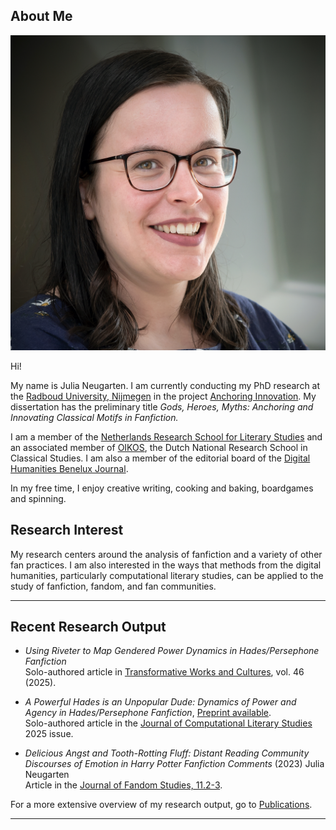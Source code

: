 
## About Me

<img class="profile-picture" src="profielfoto1.jpg">

Hi!

My name is Julia Neugarten. I am currently conducting my PhD research at the [Radboud University, Nijmegen](https://www.ru.nl/) in the project [Anchoring Innovation](https://anchoringinnovation.nl/).  My dissertation has the preliminary title _Gods, Heroes, Myths: Anchoring and Innovating Classical Motifs in Fanfiction._

I am a member of the [Netherlands Research School for Literary Studies](https://www.oslit.nl/julia-neugarten-anchoring-and-innovating-classical-motifs-in-fanfiction/) and an associated member of [OIKOS](https://www.rug.nl/research/research-let/oikos/about/), the Dutch National Research School in Classical Studies. I am also a member of the editorial board of the [Digital Humanities Benelux Journal](https://journal.dhbenelux.org/).

In my free time, I enjoy creative writing, cooking and baking, boardgames and spinning.

## Research Interest

My research centers around the analysis of fanfiction and a variety of other fan practices. I am also interested in the ways that methods from the digital humanities, particularly computational literary studies, can be applied to the study of fanfiction, fandom, and fan communities.

---

## Recent Research Output

- *Using Riveter to Map Gendered Power Dynamics in Hades/Persephone Fanfiction*  
Solo-authored article in [Transformative Works and Cultures](https://journal.transformativeworks.org/index.php/twc/article/view/2643), vol. 46 (2025).   
 
- *A Powerful Hades is an Unpopular Dude: Dynamics of Power and Agency in Hades/Persephone Fanfiction*,   [Preprint available](https://tuprints.ulb.tu-darmstadt.de/30143/).  
Solo-authored article in the [Journal of Computational Literary Studies](https://jcls.io/) 2025 issue.   

- *Delicious Angst and Tooth-Rotting Fluff: Distant Reading Community Discourses of Emotion in Harry Potter Fanfiction Comments* (2023) 
Julia Neugarten  
Article in the [Journal of Fandom Studies, 11.2-3](https://intellectdiscover.com/content/journals/10.1386/jfs_00082_1). 

For a more extensive overview of my research output, go to [Publications](https://julianeugarten.github.io/julianeugarten/publications/).

---
